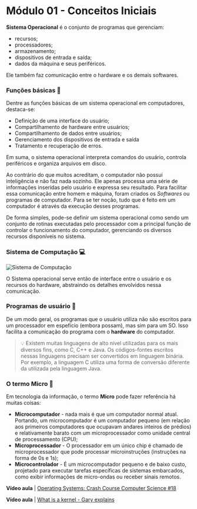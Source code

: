 # Módulo 01 - Conceitos Iniciais

**Sistema Operacional** é o conjunto de programas que gerenciam:

- recursos;
- processadores;
- armazenamento;
- dispositivos de entrada e saída;
- dados da máquina e seus periféricos.

Ele também faz comunicação entre o hardware e os demais softwares.

### Funções básicas 🤔

Dentre as funções básicas de um sistema operacional em computadores, destaca-se:

- Definição de uma interface do usuário;
- Compartilhamento de hardware entre usuários;
- Compartilhamento de dados entre usuários;
- Gerenciamento dos dispositivos de entrada e saída
- Tratamento e recuperação de erros.

Em suma, o sistema operacional interpreta comandos do usuário, controla periféricos e organiza arquivos em disco.

Ao contrário do que muitos acreditam, o computador não possui inteligência e não faz nada sozinho. Ele apenas processa uma série de informações inseridas pelo usuário e expressa seu resultado.
Para facilitar essa comunicação entre homem e máquina, foram criados os _Softwares_ ou programas de computador. 
Para se ter noção, tudo que é feito em um computador é através da execução desses programas.

De forma simples, pode-se definir um sistema operacional como sendo um conjunto de rotinas executadas pelo processador com a principal função de controlar o funcionamento do computador, gerenciando os diversos recursos disponíveis no sistema.

### Sistema de Computação 💻

![Sistema de Computação](https://upload.wikimedia.org/wikipedia/commons/thumb/f/fd/Operating_system_placement-pt.svg/800px-Operating_system_placement-pt.svg.png)

O Sistema operacional serve então de interface entre o usuário e os recursos do hardware, abstraindo os detalhes envolvidos nessa comunicação.

### Programas de usuário 👥

De um modo geral, os programas que o usuário utiliza não são escritos para um processador em espefício (embora possam), mas sim para um SO. Isso facilita a comunicação do programa com o **hardware** do computador.

> 💡 Existem muitas linguagens de
> alto nível utilizadas para os
> mais diversos fins, como C,
> C++ e Java. Os códigos-fontes
> escritos nessas linguagens
> precisam ser convertidos em
> linguagem binária. Por exemplo,
> a linguagem C utiliza uma
> forma de conversão diferente da
> utilizada pela linguagem Java.

### O termo Micro 🦠
Em tecnologia da informação, o termo **Micro**
pode fazer referência há muitas coisas:
- **Microcomputador** - nada mais é que um computador normal atual. Portando, um microcomputador é um computador pequeno (em relação aos primeiros computadores que ocupavam andares inteiros de prédios) e relativamente barato com um microprocessador como unidade central de processamento (CPU);
- **Microprocessador** - O processador em um único chip é chamado de microprocessador que pode processar microinstruções (instruções na forma de 0s e 1s);
- **Microcontrolador** - É um microcomputador pequeno e de baixo custo, projetado para executar tarefas específicas de sistemas embarcados, como exibir informações de micro-ondas ou receber sinais remotos. 

**Vídeo aula** | [Operating Systems: Crash Course Computer Science #18](https://www.youtube.com/watch?v=26QPDBe-NB8)

**Vídeo aula** | [What is a kernel - Gary explains](https://www.youtube.com/watch?v=mycVSMyShk8)
